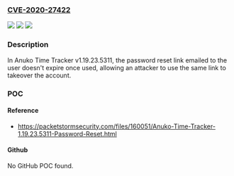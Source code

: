 ### [CVE-2020-27422](https://cve.mitre.org/cgi-bin/cvename.cgi?name=CVE-2020-27422)
![](https://img.shields.io/static/v1?label=Product&message=n%2Fa&color=blue)
![](https://img.shields.io/static/v1?label=Version&message=n%2Fa&color=blue)
![](https://img.shields.io/static/v1?label=Vulnerability&message=n%2Fa&color=brighgreen)

### Description

In Anuko Time Tracker v1.19.23.5311, the password reset link emailed to the user doesn't expire once used, allowing an attacker to use the same link to takeover the account.

### POC

#### Reference
- https://packetstormsecurity.com/files/160051/Anuko-Time-Tracker-1.19.23.5311-Password-Reset.html

#### Github
No GitHub POC found.

